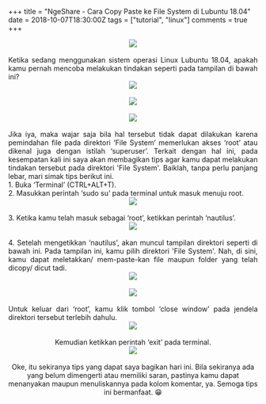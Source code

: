+++
title = "NgeShare - Cara Copy Paste ke File System di Lubuntu 18.04"
date = 2018-10-07T18:30:00Z
tags = ["tutorial", "linux"]
comments = true
+++

<center><img border="0" data-original-height="600" data-original-width="1200" src="https://1.bp.blogspot.com/-csfYod6AOZM/XDWRwm8pokI/AAAAAAAAS2c/CzO3Jqymo10QyBbu-ad-s0EHWv9spnEgACEwYBhgL/s1600/tutorial.jpg" /></center><br />
<div style="text-align: justify;">Ketika sedang menggunakan sistem operasi Linux Lubuntu 18.04, apakah kamu pernah mencoba melakukan tindakan seperti pada tampilan di bawah ini?<br />
<center><img border="0" data-original-height="728" data-original-width="1366" src="https://4.bp.blogspot.com/-UZUooeeauX8/W7nquWZHJMI/AAAAAAAARy0/IUbgMM7vYtgej9hwyhQMemKQUNLF7K8EgCLcBGAs/s1600/7.jpg" /></center><br />
<center><img border="0" data-original-height="728" data-original-width="1366" src="https://2.bp.blogspot.com/-i-UVLd1mK7E/W7nqzBTYZzI/AAAAAAAARy4/fJbVsaUMo_8Si8SksDDAQG3RvG8QvFQSgCLcBGAs/s1600/8.jpg" /></center><br />
<center><img border="0" data-original-height="728" data-original-width="1366" src="https://2.bp.blogspot.com/-ehsXKSa3vXE/W7nq65DLZGI/AAAAAAAARy8/vcAdX05db0kxLFJHSfTZDuYD9PHwIGGDgCLcBGAs/s1600/9.jpg" /></center><br />
Jika iya, maka wajar saja bila hal tersebut tidak dapat dilakukan karena pemindahan file pada direktori ‘File System’ memerlukan akses ‘root’ atau dikenal juga dengan istilah ‘superuser’. Terkait dengan hal ini, pada kesempatan kali ini saya akan membagikan tips agar kamu dapat melakukan tindakan tersebut pada direktori 'File System'. Baiklah, tanpa perlu panjang lebar, mari simak tips berikut ini.<br />
1. Buka ‘Terminal’ (CTRL+ALT+T).<br />
2. Masukkan perintah ‘sudo su’ pada terminal untuk masuk menuju root.<br />
<center><img border="0" data-original-height="21" data-original-width="656" src="https://2.bp.blogspot.com/-lWCbmgp2ePs/W7nrY2oyweI/AAAAAAAARzI/QJqitMB_4mci4E6MJ15d0kkETvS5-kc6ACLcBGAs/s1600/11.jpg" /></center><br />
3. Ketika kamu telah masuk sebagai ‘root’, ketikkan perintah ‘nautilus’.<br />
<center><img border="0" data-original-height="54" data-original-width="656" src="https://4.bp.blogspot.com/-G9azd9Ia4Uo/W7nrjD_Qx5I/AAAAAAAARzM/tWMaK2cZ6N0h0BcL7oOWFG3om7UTnPOPQCLcBGAs/s1600/12.jpg" /></center><br />
4. Setelah mengetikkan ‘nautilus’, akan muncul tampilan direktori seperti di bawah ini. Pada tampilan ini, kamu pilih direktori 'File System'. Nah, di sini, kamu dapat meletakkan/ mem-paste-kan file maupun folder yang telah dicopy/ dicut tadi.<br />
<center><img border="0" data-original-height="728" data-original-width="1366" src="https://4.bp.blogspot.com/-M0Dq0jH14n0/W7ntHwI7y6I/AAAAAAAARz0/INPSaTvDurYkVcDQgKTtogpDHtVZzeD3QCLcBGAs/s1600/1.jpg" /></center><br />
<center><img border="0" data-original-height="728" data-original-width="1366" src="https://2.bp.blogspot.com/-YbemcK4jHDk/W7nsF-I2BiI/AAAAAAAARzg/pgvZKG5p94guaejZx9DbbHdeUr28HiH_wCLcBGAs/s1600/10.jpg" /></center><br />
Untuk keluar dari ‘root’, kamu klik tombol ‘close window’ pada jendela direktori tersebut terlebih dahulu.<br />
<center><img border="0" data-original-height="183" data-original-width="600" src="https://1.bp.blogspot.com/-J5tTuSJJNqQ/W7nsrZJURmI/AAAAAAAARzo/PEdhbEMg4ds0QslYpgbkrhKbPg5OW4PEgCLcBGAs/s1600/4.jpg" /><center><br />
Kemudian ketikkan perintah ‘exit’ pada terminal.<br />
<center><img border="0" data-original-height="208" data-original-width="656" src="https://2.bp.blogspot.com/-MRogGlScHBc/W7ns4uJw07I/AAAAAAAARzs/TnJ_VUQbU849pX4YG69DfX-iAyBUMd6OACLcBGAs/s1600/14.jpg" /></center><br />
Oke, itu sekiranya tips yang dapat saya bagikan hari ini. Bila sekiranya ada yang belum dimengerti atau memiliki saran, pastinya kamu dapat menanyakan maupun menuliskannya pada kolom komentar, ya. Semoga tips ini bermanfaat. 😁</div>
